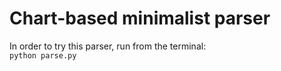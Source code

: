 # Chart-based minimalist parser
In order to try this parser, run from the terminal:<br>
```python parse.py```
